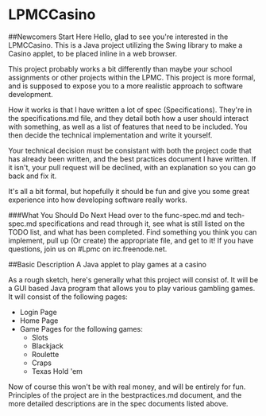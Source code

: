 LPMCCasino
==========
##Newcomers Start Here
Hello, glad to see you're interested in the LPMCCasino. This is a Java project utilizing the Swing library to
make a Casino applet, to be placed inline in a web browser. 

This project probably works a bit differently than maybe your school assignments or other projects within the LPMC.
This project is more formal, and is supposed to expose you to a more realistic approach to software development. 

How it works is that I have written a lot of spec (Specifications). They're in the specifications.md file, and they
detail both how a user should interact with something, as well as a list of features that need to be included. You
then decide the technical implementation and write it yourself. 

Your technical decision must be consistant with both
the project code that has already been written, and the best practices document I have written. If it isn't, your 
pull request will be declined, with an explanation so you can go back and fix it. 

It's all a bit formal, but hopefully it should be fun and give you some great experience into how developing software 
really works.

###What You Should Do Next
Head over to the func-spec.md and tech-spec.md specifications and read through it, see what is still listed on the TODO list, and what has been completed.
Find something you think you can implement, pull up (Or create) the appropriate file, and get to it! If you have questions,
join us on #Lpmc on irc.freenode.net.

##Basic Description
A Java applet to play games at a casino

As a rough sketch, here's generally what this project will consist of. 
It will be a GUI based Java program that allows you to play various gambling games. It will consist of the following pages:

- Login Page
- Home Page
- Game Pages for the following games:
    - Slots
    - Blackjack
    - Roulette
    - Craps
    - Texas Hold 'em
    
Now of course this won't be with real money, and will be entirely for fun. 
Principles of the project are in the bestpractices.md document, and the more detailed descriptions are in the spec documents listed above.